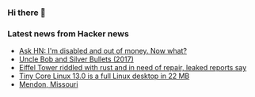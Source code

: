 ### Hi there 👋

<!--
**arashid-sh/arashid-sh** is a ✨ _special_ ✨ repository because its `README.md` (this file) appears on your GitHub profile.

Here are some ideas to get you started:

- 🔭 I’m currently working on ...
- 🌱 I’m currently learning ...
- 👯 I’m looking to collaborate on ...
- 🤔 I’m looking for help with ...
- 💬 Ask me about ...
- 📫 How to reach me: ...
- 😄 Pronouns: ...
- ⚡ Fun fact: ...
-->

### Latest news from Hacker news
<!-- BLOG-POST-LIST:START -->
- [Ask HN: I&#39;m disabled and out of money. Now what?](https://news.ycombinator.com/item?id=31979104)
- [Uncle Bob and Silver Bullets &lpar;2017&rpar;](https://www.hillelwayne.com/post/uncle-bob/)
- [Eiffel Tower riddled with rust and in need of repair, leaked reports say](https://www.theguardian.com/world/2022/jul/04/eiffel-tower-riddled-with-rust-and-in-need-of-repair-leaked-reports-say)
- [Tiny Core Linux 13.0 is a full Linux desktop in 22 MB](https://blog.adafruit.com/2022/02/11/tiny-core-linux-13-0-is-a-full-linux-desktop-in-22-mb-linux/)
- [Mendon, Missouri](https://seandietrich.com/mendon-missouri/)
<!-- BLOG-POST-LIST:END -->
